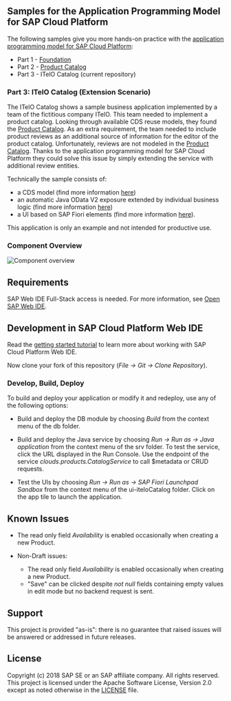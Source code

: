 ## Samples for the Application Programming Model for SAP Cloud Platform

The following samples give you more hands-on practice with the [application programming model for SAP Cloud Platform](https://help.sap.com/viewer//65de2977205c403bbc107264b8eccf4b/Cloud/en-US/00823f91779d4d42aa29a498e0535cdf.html):

* Part 1 - [Foundation](https://github.com/SAP/cloud-samples-foundation)
* Part 2 - [Product Catalog](https://github.com/SAP/cloud-samples-catalog)
* Part 3 - ITelO Catalog (current repository)

### Part 3: ITelO Catalog (Extension Scenario)

The ITelO Catalog shows a sample business application implemented by a team of the fictitious company ITelO. This team needed to implement a product catalog. Looking through available CDS reuse models, they found the [Product Catalog](https://github.com/SAP/cloud-samples-catalog). As an extra requirement, the team needed to include product reviews as an additional source of information for the editor of the product catalog. Unfortunately, reviews are not modeled in the [Product Catalog](https://github.com/SAP/cloud-samples-catalog). Thanks to the application programming model for SAP Cloud Platform they could solve this issue by simply extending the service with additional review entities.

Technically the sample consists of:

* a CDS model (find more information [here](https://help.sap.com/viewer//65de2977205c403bbc107264b8eccf4b/Cloud/en-US/855e00bd559742a3b8276fbed4af1008.html))
* an automatic Java OData V2 exposure extended by individual business logic (find more information [here](https://help.sap.com/viewer//65de2977205c403bbc107264b8eccf4b/Cloud/en-US/68af515a26d944c38d81fd92ad33681e.html))
* a UI based on SAP Fiori elements (find more information [here](https://help.sap.com//SAPUI5_PDF/SAPUI5.pdf)).

This application is only an example and not intended for productive use.

### Component Overview

![Component overview](.docs/itelo.png "Component overview")

## Requirements

SAP Web IDE Full-Stack access is needed. For more information, see [Open SAP Web IDE](https://help.sap.com/viewer/825270ffffe74d9f988a0f0066ad59f0/CF/en-US/51321a804b1a4935b0ab7255447f5f84.html).

## Development in SAP Cloud Platform Web IDE

Read the [getting started tutorial](https://help.sap.com/viewer//65de2977205c403bbc107264b8eccf4b/Cloud/en-US/5ec8c983a0bf43b4a13186fcf59015fc.html) to learn more about working with SAP Cloud Platform Web IDE.

Now clone your fork of this repository (*File -> Git -> Clone Repository*).

### Develop, Build, Deploy

To build and deploy your application or modify it and redeploy, use any of the following options:

* Build and deploy the DB module by choosing *Build* from the context menu of the db folder.

* Build and deploy the Java service by choosing *Run -> Run as -> Java application* from the context menu of the srv folder. To test the service, click the URL displayed in the Run Console. Use the endpoint of the service *clouds.products.CatalogService* to call $metadata or CRUD requests.

* Test the UIs by choosing *Run -> Run as -> SAP Fiori Launchpad Sandbox* from the context menu of the ui-iteloCatalog folder. Click on the app tile to launch the application.

## Known Issues

* The read only field _Availability_ is enabled occasionally when creating a new Product.

* Non-Draft issues:
  * The read only field _Availability_ is enabled occasionally when creating a new Product.
  * "Save" can be clicked despite _not null_ fields containing empty values in edit mode but no backend request is sent.

## Support

This project is provided "as-is": there is no guarantee that raised issues will be answered or addressed in future releases.

## License

Copyright (c) 2018 SAP SE or an SAP affiliate company. All rights reserved.
This project is licensed under the Apache Software License, Version 2.0 except as noted otherwise in the [LICENSE](LICENSE) file.
